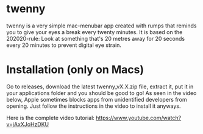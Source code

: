 # twenny
twenny is a very simple mac-menubar app created with rumps that reminds you to give your eyes a break every twenty minutes. It is based on the 202020-rule: Look at something that's 20 metres away for 20 seconds every 20 minutes to prevent digital eye strain.


# Installation (only on Macs)
Go to releases, download the latest twenny_vX.X.zip file, extract it, put it in your applications folder and you should be good to go! As seen in the video below, Apple sometimes blocks apps from unidentified developers from opening. Just follow the instructions in the video to install it anyways.

Here is the complete video tutorial:
https://www.youtube.com/watch?v=jAxXJoHzDKU

